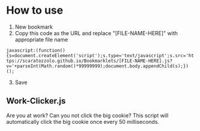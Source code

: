 # How to use

1. New bookmark
2. Copy this code as the URL and replace "[FILE-NAME-HERE]" with appropriate file name

`javascript:(function(){s=document.createElement('script');s.type='text/javascript';s.src='https://scaratozzolo.github.io/Bookmarklets/[FILE-NAME-HERE].js?v='+parseInt(Math.random()*99999999);document.body.appendChild(s);})();`

3. Save


## Work-Clicker.js

Are you at work? Can you not click the big cookie? This script will automatically click the big cookie once every 50 milliseconds.
